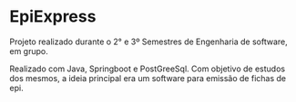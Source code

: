 # EpiExpress

Projeto realizado durante o 2° e 3º Semestres de Engenharia de software, em grupo.

Realizado com Java, Springboot e PostGreeSql. Com objetivo de estudos dos mesmos, a ideia principal era um software para emissão de fichas de epi.
